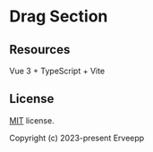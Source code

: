 # Drag Section

## Resources

Vue 3 + TypeScript + Vite

## License

[MIT](https://github.com/jzfai/vue3-admin-ts/blob/master/LICENSE) license.

Copyright (c) 2023-present  Erveepp
